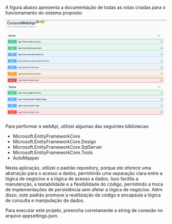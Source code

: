 A figura abaixo apresenta a documentação de todas as rotas criadas para o funcionamento do sistema proposto:

![Texto alternativo](endPointsWebAPI.JPG)

Para performar a webApi, utilizei algumas das seguintes bibliotecas:

- Microsoft.EntityFrameworkCore
- Microsoft.EntityFrameworkCore.Design
- Microsoft.EntityFrameworkCore.SqlServer
- Microsoft.EntityFrameworkCore.Tools
- AutoMapper

Nesta aplicação, utilizei o padrão repository, porque ele oferece uma abstração para o acesso a dados, permitindo uma separação clara entre a lógica de negócios e a lógica de acesso a dados. Isso facilita a manutenção, a testabilidade e a flexibilidade do código, permitindo a troca de implementações de persistência sem afetar a lógica de negócios. Além disso, este padrão promove a reutilização de código e encapsula a lógica de consulta e manipulação de dados.

Para executar este projeto, preencha corretamente a string de conexão no arquivo appsettings.json.
